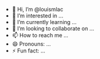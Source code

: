 - 👋 Hi, I’m @louismlac
- 👀 I’m interested in ...
- 🌱 I’m currently learning ...
- 💞️ I’m looking to collaborate on ...
- 📫 How to reach me ...
- 😄 Pronouns: ...
- ⚡ Fun fact: ...

<!---
louismlac/louismlac is a ✨ special ✨ repository because its `README.md` (this file) appears on your GitHub profile.
You can click the Preview link to take a look at your changes.
--->
